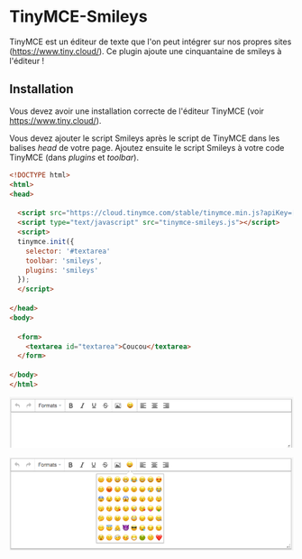 # TinyMCE-Smileys
TinyMCE est un éditeur de texte que l'on peut intégrer sur nos propres sites (https://www.tiny.cloud/).
Ce plugin ajoute une cinquantaine de smileys à l'éditeur !

## Installation
Vous devez avoir une installation correcte de l'éditeur TinyMCE (voir https://www.tiny.cloud/). 

Vous devez ajouter le script Smileys après le script de TinyMCE dans les balises _head_ de votre page. Ajoutez ensuite le script Smileys à votre code TinyMCE (dans _plugins_ et _toolbar_).

```html
<!DOCTYPE html>
<html>
<head>
  
  <script src="https://cloud.tinymce.com/stable/tinymce.min.js?apiKey=[VOTRE CLÉ D'API]"></script>
  <script type="text/javascript" src="tinymce-smileys.js"></script>
  <script>
  tinymce.init({
    selector: '#textarea'
    toolbar: 'smileys',
    plugins: 'smileys'
  });
  </script>
  
</head>
<body>
  
  <form>
    <textarea id="textarea">Coucou</textarea>
  </form>
  
</body>
</html>
```

![Icon du plugin dans la barre d'outils](https://raw.githubusercontent.com/EC-eDev/TinyMCE-Smileys/master/Capture%20d'e%CC%81cran%201.png)

![Icon du plugin dans la barre d'outils](https://raw.githubusercontent.com/EC-eDev/TinyMCE-Smileys/master/Capture%20d'e%CC%81cran%202.png)
